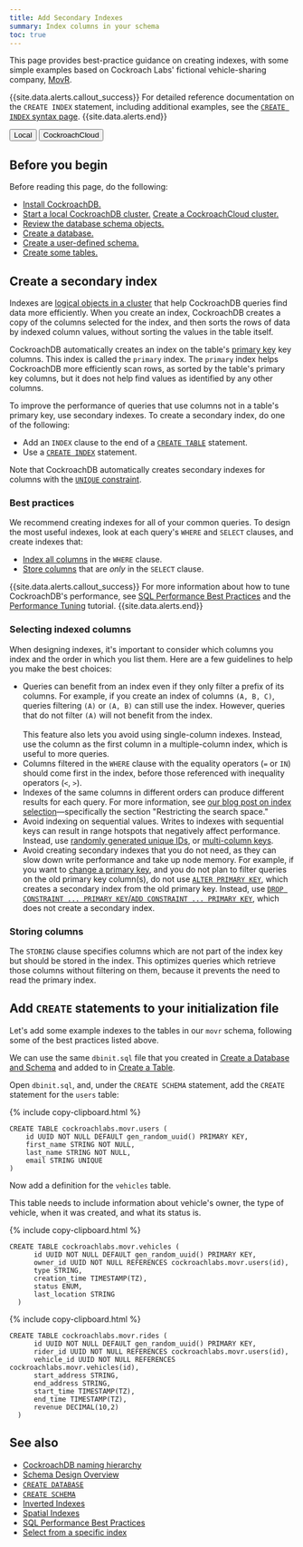 ```yaml
---
title: Add Secondary Indexes
summary: Index columns in your schema
toc: true
---
```


This page provides best-practice guidance on creating indexes, with some simple examples based on Cockroach Labs' fictional vehicle-sharing company, [MovR](movr.html).

{{site.data.alerts.callout_success}}
For detailed reference documentation on the `CREATE INDEX` statement, including additional examples, see the [`CREATE INDEX` syntax page](create-index.html).
{{site.data.alerts.end}}

<div class="filters filters-big clearfix">
  <button class="filter-button" data-scope="local">Local</button>
  <button class="filter-button" data-scope="cockroachcloud">CockroachCloud</button>
</div>

## Before you begin

Before reading this page, do the following:

<ul>
  <li>
    <a href="install-cockroachdb.html">Install CockroachDB.</a>
  </li>
  <li>
    <a class="filter-content" data-scope="local" href="secure-a-cluster.html">Start a local CockroachDB cluster.</a>
    <a class="filter-content" data-scope="cockroachcloud" href="cockroachcloud/create-your-cluster.html">Create a CockroachCloud cluster.</a>
  </li>
  <li>
    <a href="schema-design-overview.html">Review the database schema objects.</a>
  </li>
  <li>
    <a href="schema-design-database.html">Create a database.</a>
  </li>
  <li>
    <a href="schema-design-schema.html">Create a user-defined schema.</a>
  </li>
  <li>
    <a href="schema-design-table.html">Create some tables.</a>
  </li>
</ul>

## Create a secondary index

Indexes are [logical objects in a cluster](schema-design-overview.html#database-schema-objects) that help CockroachDB queries find data more efficiently. When you create an index, CockroachDB creates a copy of the columns selected for the index, and then sorts the rows of data by indexed column values, without sorting the values in the table itself.

CockroachDB automatically creates an index on the table's [primary key](primary-key.html) key columns. This index is called the `primary` index. The `primary` index helps CockroachDB more efficiently scan rows, as sorted by the table's primary key columns, but it does not help find values as identified by any other columns.

To improve the performance of queries that use columns not in a table's primary key, use secondary indexes. To create a secondary index, do one of the following:

- Add an `INDEX` clause to the end of a [`CREATE TABLE`](create-table.html#create-a-table-with-secondary-and-inverted-indexes) statement.
- Use a [`CREATE INDEX`](create-index.html) statement.

Note that CockroachDB automatically creates secondary indexes for columns with the [`UNIQUE` constraint](unique.html).

### Best practices

We recommend creating indexes for all of your common queries. To design the most useful indexes, look at each query's `WHERE` and `SELECT` clauses, and create indexes that:

- [Index all columns](#indexing-columns) in the `WHERE` clause.
- [Store columns](#storing-columns) that are _only_ in the `SELECT` clause.

{{site.data.alerts.callout_success}}
For more information about how to tune CockroachDB's performance, see [SQL Performance Best Practices](performance-best-practices-overview.html) and the [Performance Tuning](performance-tuning.html) tutorial.
{{site.data.alerts.end}}

### Selecting indexed columns

When designing indexes, it's important to consider which columns you index and the order in which you list them. Here are a few guidelines to help you make the best choices:

- Queries can benefit from an index even if they only filter a prefix of its columns. For example, if you create an index of columns `(A, B, C)`, queries filtering `(A)` or `(A, B)` can still use the index. However, queries that do not filter `(A)` will not benefit from the index.<br><br>This feature also lets you avoid using single-column indexes. Instead, use the column as the first column in a multiple-column index, which is useful to more queries.
- Columns filtered in the `WHERE` clause with the equality operators (`=` or `IN`) should come first in the index, before those referenced with inequality operators (`<`, `>`).
- Indexes of the same columns in different orders can produce different results for each query. For more information, see [our blog post on index selection](https://www.cockroachlabs.com/blog/index-selection-cockroachdb-2/)&mdash;specifically the section "Restricting the search space."
- Avoid indexing on sequential values. Writes to indexes with sequential keys can result in range hotspots that negatively affect performance. Instead, use [randomly generated unique IDs](performance-best-practices-overview.html#unique-id-best-practices), or [multi-column keys](performance-best-practices-overview.html#use-multi-column-primary-keys).
- Avoid creating secondary indexes that you do not need, as they can slow down write performance and take up node memory. For example, if you want to [change a primary key](constraints.html#change-constraints), and you do not plan to filter queries on the old primary key column(s), do not use [`ALTER PRIMARY KEY`](alter-primary-key.html), which creates a secondary index from the old primary key. Instead, use [`DROP CONSTRAINT ... PRIMARY KEY`/`ADD CONSTRAINT ... PRIMARY KEY`](add-constraint.html#changing-primary-keys-with-add-constraint-primary-key), which does not create a secondary index.

### Storing columns

The `STORING` clause specifies columns which are not part of the index key but should be stored in the index. This optimizes queries which retrieve those columns without filtering on them, because it prevents the need to read the primary index.

## Add `CREATE` statements to your initialization file

Let's add some example indexes to the tables in our `movr` schema, following some of the best practices listed above.

We can use the same `dbinit.sql` file that you created in [Create a Database and Schema](schema-design-database-schema.html) and added to in [Create a Table](schema-design-table.html).

Open `dbinit.sql`, and, under the `CREATE SCHEMA` statement, add the `CREATE` statement for the `users` table:

{% include copy-clipboard.html %}
~~~
CREATE TABLE cockroachlabs.movr.users (
    id UUID NOT NULL DEFAULT gen_random_uuid() PRIMARY KEY,
    first_name STRING NOT NULL,
    last_name STRING NOT NULL,
    email STRING UNIQUE
)
~~~

Now add a definition for the `vehicles` table.

This table needs to include information about vehicle's owner, the type of vehicle, when it was created, and what its status is.



{% include copy-clipboard.html %}
~~~
CREATE TABLE cockroachlabs.movr.vehicles (
      id UUID NOT NULL DEFAULT gen_random_uuid() PRIMARY KEY,
      owner_id UUID NOT NULL REFERENCES cockroachlabs.movr.users(id),
      type STRING,
      creation_time TIMESTAMP(TZ),
      status ENUM,
      last_location STRING
  )
~~~

{% include copy-clipboard.html %}
~~~
CREATE TABLE cockroachlabs.movr.rides (
      id UUID NOT NULL DEFAULT gen_random_uuid() PRIMARY KEY,
      rider_id UUID NOT NULL REFERENCES cockroachlabs.movr.users(id),
      vehicle_id UUID NOT NULL REFERENCES cockroachlabs.movr.vehicles(id),
      start_address STRING,
      end_address STRING,
      start_time TIMESTAMP(TZ),
      end_time TIMESTAMP(TZ),
      revenue DECIMAL(10,2)
  )
~~~


## See also

- [CockroachDB naming hierarchy](sql-name-resolution.html#naming-hierarchy)
- [Schema Design Overview](schema-design-overview.html)
- [`CREATE DATABASE`](create-database.html)
- [`CREATE SCHEMA`](create-schema.html)
- [Inverted Indexes](inverted-indexes.html)
- [Spatial Indexes](spatial-indexes.html)
- [SQL Performance Best Practices](performance-best-practices-overview.html)
- [Select from a specific index](select-clause.html#select-from-a-specific-index)
